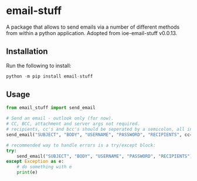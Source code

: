 # email-stuff

A package that allows to send emails via a number of different methods from within a python application. Adopted from ioe-email-stuff v0.0.13.

## Installation

Run the following to install:

```python
python -m pip install email-stuff
```

## Usage

```python
from email_stuff import send_email

# Send an email - outlook only (for now).
# CC, BCC, attachment and server args not required.
# recipients, cc's and bcc's should be seperated by a semicolon, all in one string.
send_email("SUBJECT", "BODY", "USERNAME", "PASSWORD", "RECIPIENTS", cc="CCs", bcc="BCCs", files=["./ATTACHMENT1.png"], server="smtp.outlook.com")

# recommended way to handle errors is a try/except block:
try:
    send_email("SUBJECT", "BODY", "USERNAME", "PASSWORD", "RECIPIENTS")
except Exception as e:
    # do something with e
    print(e)
```